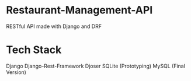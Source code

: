 # Restaurant-Management-API
RESTful API made with Django and DRF

# Tech Stack
Django
Django-Rest-Framework
Djoser
SQLite (Prototyping)
MySQL (Final Version)